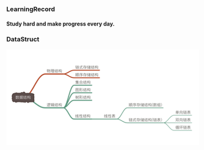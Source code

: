 ### LearningRecord
#### Study hard and make progress every day.

### DataStruct
![](./screenshot/data_struct@2x.png)
